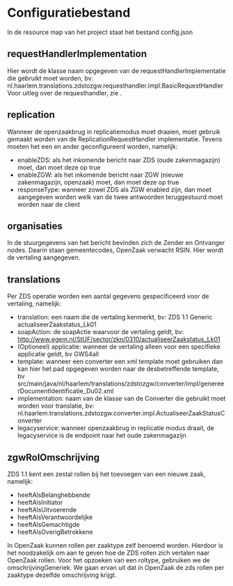 # Configuratiebestand
In de resource map van het project staat het bestand config.json

## requestHandlerImplementation
Hier wordt de klasse naam opgegeven van de requestHandlerImplementatie die gebruikt moet worden, bv: nl.haarlem.translations.zdstozgw.requesthandler.impl.BasicRequestHandler
Voor uitleg over de requesthandler, zie []().

## replication
Wanneer de openzaakbrug in replicatiemodus moet draaien, moet gebruik gemaakt worden van de ReplicationRequestHandler implementatie. Tevens moeten het een en ander geconfigureerd worden, namelijk:
- enableZDS: als het inkomende bericht naar ZDS (oude zakenmagazijn) moet, dan moet deze op true
- enableZGW: als het inkomende bericht naar ZGW (nieuwe zakenmagazijn, openzaak) moet, dan moet deze op true
- responseType: wanneer zowel ZDS als ZGW enabled zijn, dan moet aangegeven worden welk van de twee antwoorden teruggestuurd moet worden naar de client

## organisaties
In de stuurgegevens van het bericht bevinden zich de Zender en Ontvanger nodes. Daarin staan gemeentecodes, OpenZaak verwacht RSIN. Hier wordt de vertaling aangegeven.

## translations
Per ZDS operatie worden een aantal gegevens gespecificeerd voor de vertaling, namelijk:
- translation: een naam die de vertaling kenmerkt, bv: ZDS 1.1 Generic actualiseerZaakstatus_Lk01
- soapAction: de soapActie waarvoor de vertaling geldt, bv: http://www.egem.nl/StUF/sector/zkn/0310/actualiseerZaakstatus_Lk01
- (Optioneel) applicatie: wanneer de vertaling alleen voor een specifieke applicatie geldt, bv GWS4all  
- template: wanneer een converter een xml template moet gebruiken dan kan hier het pad opgegeven worden naar de desbetreffende template, bv src/main/java/nl/haarlem/translations/zdstozgw/converter/impl/genereerDocumentIdentificatie_Du02.xml
- implementation: naam van de klasse van de Converter die gebruikt moet worden voor translatie, bv: nl.haarlem.translations.zdstozgw.converter.impl.ActualiseerZaakStatusConverter
- legacyservice: wanneer openzaakbrug in replicatie modus draait, de legacyservice is de endpoint naar het oude zakenmagazijn

## zgwRolOmschrijving
ZDS 1.1 kent een zestal rollen bij het toevoegen van een nieuwe zaak, namelijk: 
- heeftAlsBelanghebbende
- heeftAlsInitiator
- heeftAlsUitvoerende
- heeftAlsVerantwoordelijke
- heeftAlsGemachtigde
- heeftAlsOverigBetrokkene

In OpenZaak kunnen rollen per zaaktype zelf benoemd worden. Hierdoor is het noodzakelijk om aan te geven hoe de ZDS rollen zich vertalen naar OpenZaak rollen. Voor het opzoeken van een roltype, gebruiken we de omschrijvingGeneriek. We gaan ervan uit dat in OpenZaak de zds rollen per zaaktype dezelfde omschrijving krijgt.